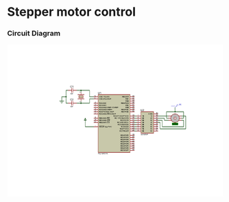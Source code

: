 <h1>Stepper motor control</h1>
<h3>Circuit Diagram</h3>
<img src="Stepper_Motor_control.png" width="800"/>
